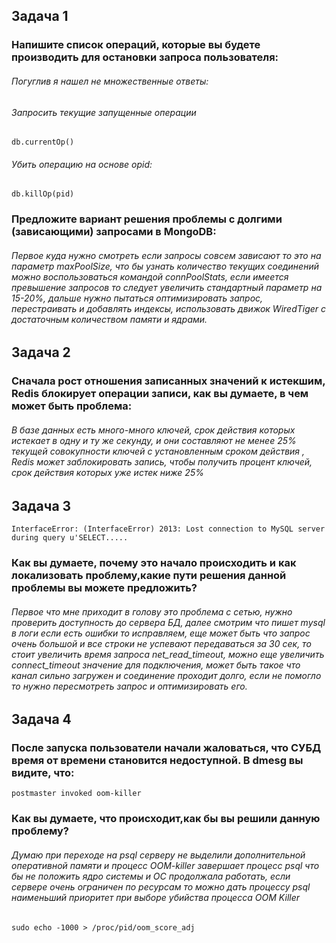 ## Задача 1

### Напишите список операций, которые вы будете производить для остановки запроса пользователя:

###### Погуглив я нашел не множественные ответы:

###### Запросить текущие запущенные операции

```
db.currentOp()
```

###### Убить операцию на основе opid:

```
db.killOp(pid)
```



### Предложите вариант решения проблемы с долгими (зависающими) запросами в MongoDB:

###### Первое куда нужно смотреть если запросы совсем зависают то это на параметр maxPoolSize, что бы узнать количество текущих соединений можно воспользоваться командой  connPoolStats, если имеется превышение запросов то следует увеличить стандартный параметр  на 15-20%, дальше нужно пытаться оптимизировать запрос, перестраивать и добавлять индексы, использовать движок WiredTiger  с достаточным количеством памяти и ядрами.

## Задача 2
 
### Сначала рост отношения записанных значений к истекшим, Redis блокирует операции записи, как вы думаете, в чем может быть проблема:

###### В базе данных есть много-много ключей, срок действия которых истекает в одну и ту же секунду, и они составляют не менее 25% текущей совокупности ключей с установленным сроком действия , Redis может заблокировать запись, чтобы получить процент ключей, срок действия которых уже истек ниже 25%

## Задача 3

```
InterfaceError: (InterfaceError) 2013: Lost connection to MySQL server during query u'SELECT..... 
```

### Как вы думаете, почему это начало происходить и как локализовать проблему,какие пути решения данной проблемы вы можете предложить?

###### Первое что мне приходит в голову это проблема с сетью, нужно проверить доступность до сервера БД, далее смотрим что пишет mysql в логи если есть ошибки то исправляем, еще может быть что запрос очень большой и все строки не успевают передаваться за 30 сек, то стоит увеличить время запроса net_read_timeout, можно еще увеличить  connect_timeout значение для подключения, может быть такое что канал сильно загружен и соединение проходит долго, если не помогло то нужно пересмотреть запрос и оптимизировать его.

## Задача 4

### После запуска пользователи начали жаловаться, что СУБД время от времени становится недоступной. В dmesg вы видите, что:

```
postmaster invoked oom-killer
```

### Как вы думаете, что происходит,как бы вы решили данную проблему?

###### Думаю при переходе на psql серверу не выделили дополнительной оперативной памяти и процесс OOM-killer завершает процесс psql что бы не положить ядро системы и ОС продолжала работать, если сервере очень ограничен по ресурсам то можно дать процессу psql наименьший приоритет при выборе убийства процесса OOM Killer

```
sudo echo -1000 > /proc/pid/oom_score_adj
```
